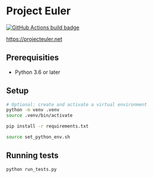 # Project Euler

[![GitHub Actions build badge](https://github.com/brcrista/Project-Euler-Python/workflows/CI/badge.svg)](https://github.com/brcrista/Project-Euler-Python/actions?query=workflow%3ACI)

<https://projecteuler.net>

## Prerequisities

- Python 3.6 or later

## Setup

```bash
# Optional: create and activate a virtual environment
python -m venv .venv
source .venv/bin/activate

pip install -r requirements.txt

source set_python_env.sh
```

## Running tests

```bash
python run_tests.py
```